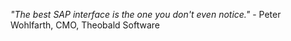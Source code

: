 _"The best SAP interface is the one you don't even notice."_ - Peter Wohlfarth, CMO, Theobald Software